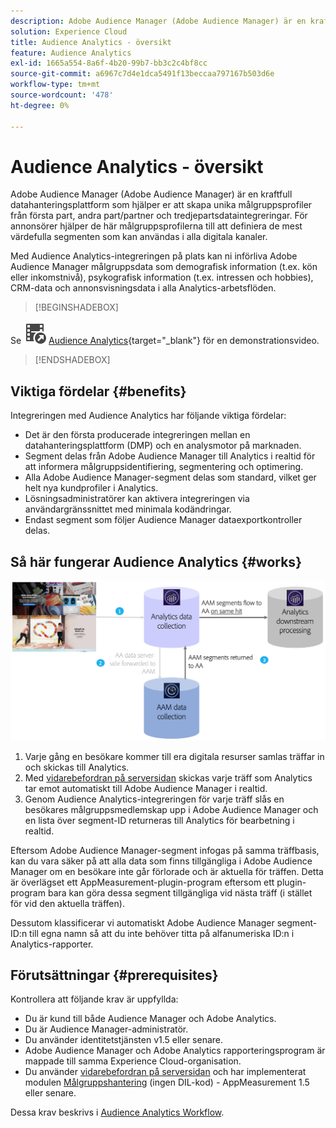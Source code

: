```yaml
---
description: Adobe Audience Manager (Adobe Audience Manager) är en kraftfull datahanteringsplattform som hjälper er att skapa unika målgruppsprofiler från första part, andra part/partner och tredjepartsdataintegreringar. För annonsörer hjälper de här målgruppsprofilerna till att definiera de mest värdefulla segmenten som kan användas i alla digitala kanaler.
solution: Experience Cloud
title: Audience Analytics - översikt
feature: Audience Analytics
exl-id: 1665a554-8a6f-4b20-99b7-bb3c2c4bf8cc
source-git-commit: a6967c7d4e1dca5491f13beccaa797167b503d6e
workflow-type: tm+mt
source-wordcount: '478'
ht-degree: 0%

---
```


# Audience Analytics - översikt

Adobe Audience Manager (Adobe Audience Manager) är en kraftfull datahanteringsplattform som hjälper er att skapa unika målgruppsprofiler från första part, andra part/partner och tredjepartsdataintegreringar. För annonsörer hjälper de här målgruppsprofilerna till att definiera de mest värdefulla segmenten som kan användas i alla digitala kanaler.

Med Audience Analytics-integreringen på plats kan ni införliva Adobe Audience Manager målgruppsdata som demografisk information (t.ex. kön eller inkomstnivå), psykografisk information (t.ex. intressen och hobbies), CRM-data och annonsvisningsdata i alla Analytics-arbetsflöden.


>[!BEGINSHADEBOX]

Se ![VideoCheckedOut](/help/assets/icons/VideoCheckedOut.svg) [Audience Analytics](https://video.tv.adobe.com/v/25450?quality=12&learn=on){target="_blank"} för en demonstrationsvideo.

>[!ENDSHADEBOX]


## Viktiga fördelar {#benefits}

Integreringen med Audience Analytics har följande viktiga fördelar:

* Det är den första producerade integreringen mellan en datahanteringsplattform (DMP) och en analysmotor på marknaden.
* Segment delas från Adobe Audience Manager till Analytics i realtid för att informera målgruppsidentifiering, segmentering och optimering.
* Alla Adobe Audience Manager-segment delas som standard, vilket ger helt nya kundprofiler i Analytics.
* Lösningsadministratörer kan aktivera integreringen via användargränssnittet med minimala kodändringar.
* Endast segment som följer Audience Manager dataexportkontroller delas.

## Så här fungerar Audience Analytics {#works}

![](assets/mc-aud-dataflow.png)

1. Varje gång en besökare kommer till era digitala resurser samlas träffar in och skickas till Analytics.
1. Med [vidarebefordran på serversidan](/help/admin/tools/manage-rs/edit-settings/general/c-server-side-forwarding/ssf.md) skickas varje träff som Analytics tar emot automatiskt till Adobe Audience Manager i realtid.
1. Genom Audience Analytics-integreringen för varje träff slås en besökares målgruppsmedlemskap upp i Adobe Audience Manager och en lista över segment-ID returneras till Analytics för bearbetning i realtid.

Eftersom Adobe Audience Manager-segment infogas på samma träffbasis, kan du vara säker på att alla data som finns tillgängliga i Adobe Audience Manager om en besökare inte går förlorade och är aktuella för träffen. Detta är överlägset ett AppMeasurement-plugin-program eftersom ett plugin-program bara kan göra dessa segment tillgängliga vid nästa träff (i stället för vid den aktuella träffen).

Dessutom klassificerar vi automatiskt Adobe Audience Manager segment-ID:n till egna namn så att du inte behöver titta på alfanumeriska ID:n i Analytics-rapporter.

## Förutsättningar {#prerequisites}

Kontrollera att följande krav är uppfyllda:

* Du är kund till både Audience Manager och Adobe Analytics.
* Du är Audience Manager-administratör.
* Du använder identitetstjänsten v1.5 eller senare.
* Adobe Audience Manager och Adobe Analytics rapporteringsprogram är mappade till samma Experience Cloud-organisation.
* Du använder [vidarebefordran på serversidan](/help/admin/tools/manage-rs/edit-settings/general/c-server-side-forwarding/ssf.md) och har implementerat modulen [Målgruppshantering](https://experienceleague.adobe.com/docs/audience-manager/user-guide/implementation-integration-guides/integration-other-solutions/audience-management-module.html) (ingen DIL-kod) - AppMeasurement 1.5 eller senare.

Dessa krav beskrivs i [Audience Analytics Workflow](/help/integrate/c-audience-analytics/c-workflow/audiences-workflow.md).
